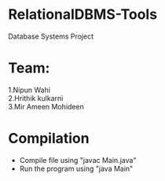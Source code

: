 # RelationalDBMS-Tools 
Database Systems Project <br>

# Team:
1.Nipun Wahi <br>
2.Hrithik kulkarni <br>
3.Mir Ameen Mohideen <br>

# Compilation
- Compile file using "javac Main.java" 
- Run the program using "java Main"


 
